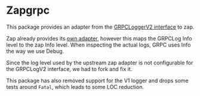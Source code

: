 # Zapgrpc

This package provides an adapter from the [GRPCLoggerV2 interface](https://pkg.go.dev/google.golang.org/grpc/grpclog#LoggerV2) to zap.

Zap already provides its [own adapter](https://pkg.go.dev/go.uber.org/zap/zapgrpc),
however this maps the GRPCLog Info level to the zap Info level.
When inspecting the actual logs, GRPC uses Info the way we use Debug.

Since the log level used by the upstream zap adapter is not configurable for the 
GRPCLogV2 interface, we had to fork and fix it.

This package has also removed support for the V1 logger and drops some tests around
`Fatal`, which leads to some LOC reduction.